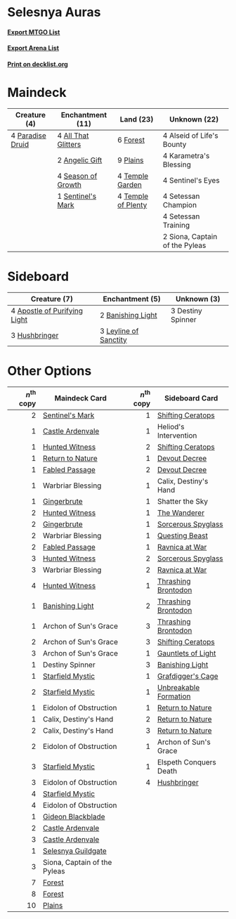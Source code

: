 # Selesnya Auras

#### [Export MTGO List](../collection/Selesnya%20Auras/Selesnya%20Auras.txt)
#### [Export Arena List](../collection/Selesnya%20Auras/Selesnya%20Auras_arena.txt)
#### [Print on decklist.org](http://decklist.org/?deckmain=4%09All%20That%20Glitters%0A4%09Alseid%20of%20Life's%20Bounty%0A2%09Angelic%20Gift%0A6%09Forest%0A4%09Karametra's%20Blessing%0A4%09Paradise%20Druid%0A9%09Plains%0A4%09Season%20of%20Growth%0A4%09Sentinel's%20Eyes%0A1%09Sentinel's%20Mark%0A4%09Setessan%20Champion%0A4%09Setessan%20Training%0A2%09Siona,%20Captain%20of%20the%20Pyleas%0A4%09Temple%20Garden%0A4%09Temple%20of%20Plenty&deckside=4%09Apostle%20of%20Purifying%20Light%0A2%09Banishing%20Light%0A3%09Destiny%20Spinner%0A3%09Hushbringer%0A3%09Leyline%20of%20Sanctity)
# Maindeck

|                                       Creature (4)                                        |                                       Enchantment (11)                                       |                                          Land (23)                                          |         Unknown (22)         |
|-------------------------------------------------------------------------------------------|----------------------------------------------------------------------------------------------|---------------------------------------------------------------------------------------------|------------------------------|
|4 [Paradise Druid](http://gatherer.wizards.com/Pages/Card/Details.aspx?multiverseid=461098)|4 [All That Glitters](http://gatherer.wizards.com/Pages/Card/Details.aspx?multiverseid=472964)|6 [Forest](http://gatherer.wizards.com/Pages/Card/Details.aspx?multiverseid=439860)          |4 Alseid of Life's Bounty     |
|                                                                                           |2 [Angelic Gift](http://gatherer.wizards.com/Pages/Card/Details.aspx?multiverseid=446056)     |9 [Plains](http://gatherer.wizards.com/Pages/Card/Details.aspx?multiverseid=439856)          |4 Karametra's Blessing        |
|                                                                                           |4 [Season of Growth](http://gatherer.wizards.com/Pages/Card/Details.aspx?multiverseid=466945) |4 [Temple Garden](http://gatherer.wizards.com/Pages/Card/Details.aspx?multiverseid=405112)   |4 Sentinel's Eyes             |
|                                                                                           |1 [Sentinel's Mark](http://gatherer.wizards.com/Pages/Card/Details.aspx?multiverseid=457164)  |4 [Temple of Plenty](http://gatherer.wizards.com/Pages/Card/Details.aspx?multiverseid=378537)|4 Setessan Champion           |
|                                                                                           |                                                                                              |                                                                                             |4 Setessan Training           |
|                                                                                           |                                                                                              |                                                                                             |2 Siona, Captain of the Pyleas|


# Sideboard

|                                             Creature (7)                                              |                                        Enchantment (5)                                         |   Unknown (3)   |
|-------------------------------------------------------------------------------------------------------|------------------------------------------------------------------------------------------------|-----------------|
|4 [Apostle of Purifying Light](http://gatherer.wizards.com/Pages/Card/Details.aspx?multiverseid=466760)|2 [Banishing Light](http://gatherer.wizards.com/Pages/Card/Details.aspx?multiverseid=405135)    |3 Destiny Spinner|
|3 [Hushbringer](http://gatherer.wizards.com/Pages/Card/Details.aspx?multiverseid=472980)               |3 [Leyline of Sanctity](http://gatherer.wizards.com/Pages/Card/Details.aspx?multiverseid=204993)|                 |


# Other Options

|*n*<sup>th</sup> copy|                                        Maindeck Card                                        |*n*<sup>th</sup> copy|                                         Sideboard Card                                         |
|--------------------:|---------------------------------------------------------------------------------------------|--------------------:|------------------------------------------------------------------------------------------------|
|                    2|[Sentinel's Mark](http://gatherer.wizards.com/Pages/Card/Details.aspx?multiverseid=457164)   |                    1|[Shifting Ceratops](http://gatherer.wizards.com/Pages/Card/Details.aspx?multiverseid=466948)    |
|                    1|[Castle Ardenvale](http://gatherer.wizards.com/Pages/Card/Details.aspx?multiverseid=473200)  |                    1|Heliod's Intervention                                                                           |
|                    1|[Hunted Witness](http://gatherer.wizards.com/Pages/Card/Details.aspx?multiverseid=452765)    |                    2|[Shifting Ceratops](http://gatherer.wizards.com/Pages/Card/Details.aspx?multiverseid=466948)    |
|                    1|[Return to Nature](http://gatherer.wizards.com/Pages/Card/Details.aspx?multiverseid=461102)  |                    1|[Devout Decree](http://gatherer.wizards.com/Pages/Card/Details.aspx?multiverseid=466767)        |
|                    1|[Fabled Passage](http://gatherer.wizards.com/Pages/Card/Details.aspx?multiverseid=473206)    |                    2|[Devout Decree](http://gatherer.wizards.com/Pages/Card/Details.aspx?multiverseid=466767)        |
|                    1|Warbriar Blessing                                                                            |                    1|Calix, Destiny's Hand                                                                           |
|                    1|[Gingerbrute](http://gatherer.wizards.com/Pages/Card/Details.aspx?multiverseid=473181)       |                    1|Shatter the Sky                                                                                 |
|                    2|[Hunted Witness](http://gatherer.wizards.com/Pages/Card/Details.aspx?multiverseid=452765)    |                    1|[The Wanderer](http://gatherer.wizards.com/Pages/Card/Details.aspx?multiverseid=460964)         |
|                    2|[Gingerbrute](http://gatherer.wizards.com/Pages/Card/Details.aspx?multiverseid=473181)       |                    1|[Sorcerous Spyglass](http://gatherer.wizards.com/Pages/Card/Details.aspx?multiverseid=435407)   |
|                    2|Warbriar Blessing                                                                            |                    1|[Questing Beast](http://gatherer.wizards.com/Pages/Card/Details.aspx?multiverseid=473133)       |
|                    2|[Fabled Passage](http://gatherer.wizards.com/Pages/Card/Details.aspx?multiverseid=473206)    |                    1|[Ravnica at War](http://gatherer.wizards.com/Pages/Card/Details.aspx?multiverseid=460955)       |
|                    3|[Hunted Witness](http://gatherer.wizards.com/Pages/Card/Details.aspx?multiverseid=452765)    |                    2|[Sorcerous Spyglass](http://gatherer.wizards.com/Pages/Card/Details.aspx?multiverseid=435407)   |
|                    3|Warbriar Blessing                                                                            |                    2|[Ravnica at War](http://gatherer.wizards.com/Pages/Card/Details.aspx?multiverseid=460955)       |
|                    4|[Hunted Witness](http://gatherer.wizards.com/Pages/Card/Details.aspx?multiverseid=452765)    |                    1|[Thrashing Brontodon](http://gatherer.wizards.com/Pages/Card/Details.aspx?multiverseid=456570)  |
|                    1|[Banishing Light](http://gatherer.wizards.com/Pages/Card/Details.aspx?multiverseid=405135)   |                    2|[Thrashing Brontodon](http://gatherer.wizards.com/Pages/Card/Details.aspx?multiverseid=456570)  |
|                    1|Archon of Sun's Grace                                                                        |                    3|[Thrashing Brontodon](http://gatherer.wizards.com/Pages/Card/Details.aspx?multiverseid=456570)  |
|                    2|Archon of Sun's Grace                                                                        |                    3|[Shifting Ceratops](http://gatherer.wizards.com/Pages/Card/Details.aspx?multiverseid=466948)    |
|                    3|Archon of Sun's Grace                                                                        |                    1|[Gauntlets of Light](http://gatherer.wizards.com/Pages/Card/Details.aspx?multiverseid=466771)   |
|                    1|Destiny Spinner                                                                              |                    3|[Banishing Light](http://gatherer.wizards.com/Pages/Card/Details.aspx?multiverseid=405135)      |
|                    1|[Starfield Mystic](http://gatherer.wizards.com/Pages/Card/Details.aspx?multiverseid=466793)  |                    1|[Grafdigger's Cage](http://gatherer.wizards.com/Pages/Card/Details.aspx?multiverseid=278452)    |
|                    2|[Starfield Mystic](http://gatherer.wizards.com/Pages/Card/Details.aspx?multiverseid=466793)  |                    1|[Unbreakable Formation](http://gatherer.wizards.com/Pages/Card/Details.aspx?multiverseid=457173)|
|                    1|Eidolon of Obstruction                                                                       |                    1|[Return to Nature](http://gatherer.wizards.com/Pages/Card/Details.aspx?multiverseid=461102)     |
|                    1|Calix, Destiny's Hand                                                                        |                    2|[Return to Nature](http://gatherer.wizards.com/Pages/Card/Details.aspx?multiverseid=461102)     |
|                    2|Calix, Destiny's Hand                                                                        |                    3|[Return to Nature](http://gatherer.wizards.com/Pages/Card/Details.aspx?multiverseid=461102)     |
|                    2|Eidolon of Obstruction                                                                       |                    1|Archon of Sun's Grace                                                                           |
|                    3|[Starfield Mystic](http://gatherer.wizards.com/Pages/Card/Details.aspx?multiverseid=466793)  |                    1|Elspeth Conquers Death                                                                          |
|                    3|Eidolon of Obstruction                                                                       |                    4|[Hushbringer](http://gatherer.wizards.com/Pages/Card/Details.aspx?multiverseid=472980)          |
|                    4|[Starfield Mystic](http://gatherer.wizards.com/Pages/Card/Details.aspx?multiverseid=466793)  |                     |                                                                                                |
|                    4|Eidolon of Obstruction                                                                       |                     |                                                                                                |
|                    1|[Gideon Blackblade](http://gatherer.wizards.com/Pages/Card/Details.aspx?multiverseid=463943) |                     |                                                                                                |
|                    2|[Castle Ardenvale](http://gatherer.wizards.com/Pages/Card/Details.aspx?multiverseid=473200)  |                     |                                                                                                |
|                    3|[Castle Ardenvale](http://gatherer.wizards.com/Pages/Card/Details.aspx?multiverseid=473200)  |                     |                                                                                                |
|                    1|[Selesnya Guildgate](http://gatherer.wizards.com/Pages/Card/Details.aspx?multiverseid=376490)|                     |                                                                                                |
|                    3|Siona, Captain of the Pyleas                                                                 |                     |                                                                                                |
|                    7|[Forest](http://gatherer.wizards.com/Pages/Card/Details.aspx?multiverseid=439860)            |                     |                                                                                                |
|                    8|[Forest](http://gatherer.wizards.com/Pages/Card/Details.aspx?multiverseid=439860)            |                     |                                                                                                |
|                   10|[Plains](http://gatherer.wizards.com/Pages/Card/Details.aspx?multiverseid=439856)            |                     |                                                                                                |

